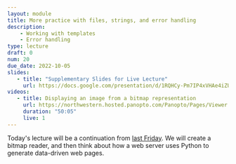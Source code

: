 ```yaml
---
layout: module
title: More practice with files, strings, and error handling
description: 
    - Working with templates
    - Error handling
type: lecture
draft: 0
num: 20
due_date: 2022-10-05
slides: 
   - title: "Supplementary Slides for Live Lecture"
     url: https://docs.google.com/presentation/d/1RQHCy-Pm7IP4xVHAe4iZUL7VlKLr21MxOS72iegqyYs/edit?usp=sharing
videos:
   - title: Displaying an image from a bitmap representation 
     url: https://northwestern.hosted.panopto.com/Panopto/Pages/Viewer.aspx?id=11b0af52-a9bb-4f95-a5f4-addc0107d066
     duration: "50:05"
     live: 1
---
```


Today's lecture will be a continuation from [last Friday](week07-lecture03). We will create a bitmap reader, and then think about how a web server uses Python to generate data-driven web pages.
